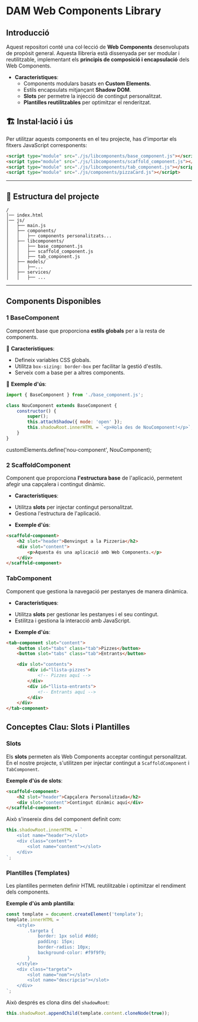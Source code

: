 # DAM Web Components Library

## Introducció

Aquest repositori conté una col·lecció de **Web Components** desenvolupats de propòsit general. Aquesta llibreria està dissenyada per ser modular i reutilitzable, implementant els **principis de composició i encapsulació** dels Web Components.

* **Característiques**:
  - Components modulars basats en **Custom Elements**.
  - Estils encapsulats mitjançant **Shadow DOM**.
  - **Slots** per permetre la injecció de contingut personalitzat.
  - **Plantilles reutilitzables** per optimitzar el renderitzat.


## 🏗️ **Instal·lació i ús**

Per utilitzar aquests components en el teu projecte, has d'importar els fitxers JavaScript corresponents:

```html
<script type="module" src="./js/libcomponents/base_component.js"></script>
<script type="module" src="./js/libcomponents/scaffold_component.js"></script>
<script type="module" src="./js/libcomponents/tab_component.js"></script>
<script type="module" src="./js/components/pizzaCard.js"></script>
```

---

## 📜 **Estructura del projecte**

```plaintext
/
│── index.html
│── js/
│   ├── main.js
│   ├── components/
│   │   ├── components personalitzats...
│   ├── libcomponents/
│   │   ├── base_component.js
│   │   ├── scaffold_component.js
│   │   ├── tab_component.js
│   ├── models/
│   │   ├──...
│   ├── services/
│   │   ├── ...
```

---

## **Components Disponibles**

### 1️ **BaseComponent**

Component base que proporciona **estils globals** per a la resta de components.

🔹 **Característiques**:

- Defineix variables CSS globals.
- Utilitza `box-sizing: border-box` per facilitar la gestió d'estils.
- Serveix com a base per a altres components.

📌 **Exemple d'ús**:
```js
import { BaseComponent } from './base_component.js';

class NouComponent extends BaseComponent {
    constructor() {
        super();
        this.attachShadow({ mode: 'open' });
        this.shadowRoot.innerHTML = `<p>Hola des de NouComponent!</p>`;
    }
}
```

customElements.define('nou-component', NouComponent);

### 2 **ScaffoldComponent**

Component que proporciona **l'estructura base** de l'aplicació, permetent afegir una capçalera i contingut dinàmic.

* **Característiques**:

- Utilitza **slots** per injectar contingut personalitzat.
- Gestiona l'estructura de l'aplicació.

* **Exemple d'ús**:

```html
<scaffold-component>
    <h2 slot="header">Benvingut a la Pizzeria</h2>
    <div slot="content">
        <p>Aquesta és una aplicació amb Web Components.</p>
    </div>
</scaffold-component>
```

### **TabComponent**

Component que gestiona la navegació per pestanyes de manera dinàmica.

* **Característiques**:

- Utilitza **slots** per gestionar les pestanyes i el seu contingut.
- Estilitza i gestiona la interacció amb JavaScript.

* **Exemple d'ús**:

```html
<tab-component slot="content">
    <button slot="tabs" class="tab">Pizzes</button>
    <button slot="tabs" class="tab">Entrants</button>

    <div slot="contents">
        <div id="llista-pizzes">
            <!-- Pizzes aquí -->
        </div>
        <div id="llista-entrants">
            <!-- Entrants aquí -->
        </div>
    </div>
</tab-component>
```

## **Conceptes Clau: Slots i Plantilles**

### **Slots**

Els **slots** permeten als Web Components acceptar contingut personalitzat. En el nostre projecte, s'utilitzen per injectar contingut a `ScaffoldComponent` i `TabComponent`.

**Exemple d'ús de slots**:

```html
<scaffold-component>
    <h2 slot="header">Capçalera Personalitzada</h2>
    <div slot="content">Contingut dinàmic aquí</div>
</scaffold-component>
```

Això s'insereix dins del component definit com:

```js
this.shadowRoot.innerHTML = `
    <slot name="header"></slot>
    <div class="content">
        <slot name="content"></slot>
    </div>
`;
```

### **Plantilles (Templates)**

Les plantilles permeten definir HTML reutilitzable i optimitzar el rendiment dels components.

 **Exemple d'ús amb plantilla**:

```js
const template = document.createElement('template');
template.innerHTML = `
    <style>
        .targeta {
            border: 1px solid #ddd;
            padding: 15px;
            border-radius: 10px;
            background-color: #f9f9f9;
        }
    </style>
    <div class="targeta">
        <slot name="nom"></slot>
        <slot name="descripcio"></slot>
    </div>
`;
```
Això després es clona dins del `shadowRoot`:
```js
this.shadowRoot.appendChild(template.content.cloneNode(true));
```